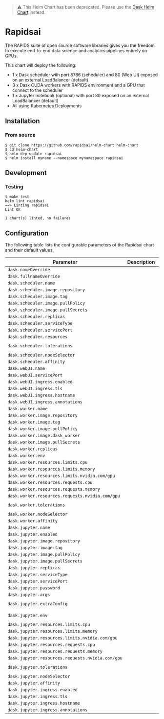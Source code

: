 > ⚠️ This Helm Chart has been deprecated. Please use the [Dask Helm Chart](https://docs.rapids.ai/deployment/stable/platforms/kubernetes.html#helm-chart) instead.

Rapidsai
===========

The RAPIDS suite of open source software libraries gives you the freedom to execute end-to-end data science and analytics pipelines entirely on GPUs.


This chart will deploy the following:

- 1 x Dask scheduler with port 8786 (scheduler) and 80 (Web UI) exposed on an external LoadBalancer (default)
- 3 x Dask CUDA workers with RAPIDS environment and a GPU that connect to the scheduler
- 1 x Jupyter notebook (optional) with port 80 exposed on an external LoadBalancer (default)
- All using Kubernetes Deployments

## Installation

### From source

```console
$ git clone https://github.com/rapidsai/helm-chart helm-chart
$ cd helm-chart
$ helm dep update rapidsai
$ helm install myname --namespace mynamespace rapidsai
```

## Development

### Testing

```console
$ make test
helm lint rapidsai
==> Linting rapidsai
Lint OK

1 chart(s) linted, no failures
```

## Configuration

The following table lists the configurable parameters of the Rapidsai chart and their default values.

| Parameter                | Description             | Default        |
| ------------------------ | ----------------------- | -------------- |
| `dask.nameOverride` |  | `"rapidsai"` |
| `dask.fullnameOverride` |  | `"rapidsai"` |
| `dask.scheduler.name` |  | `"scheduler"` |
| `dask.scheduler.image.repository` |  | `"rapidsai/rapidsai"` |
| `dask.scheduler.image.tag` |  | `"cuda10.0-runtime-ubuntu16.04"` |
| `dask.scheduler.image.pullPolicy` |  | `"IfNotPresent"` |
| `dask.scheduler.image.pullSecrets` |  | `null` |
| `dask.scheduler.replicas` |  | `1` |
| `dask.scheduler.serviceType` |  | `"LoadBalancer"` |
| `dask.scheduler.servicePort` |  | `8786` |
| `dask.scheduler.resources` |  | `{}` |
| `dask.scheduler.tolerations` |  | `[{"key": "nvidia.com/gpu", "operator": "Equal", "value": "present", "effect": "NoSchedule"}]` |
| `dask.scheduler.nodeSelector` |  | `{}` |
| `dask.scheduler.affinity` |  | `{}` |
| `dask.webUI.name` |  | `"webui"` |
| `dask.webUI.servicePort` |  | `8787` |
| `dask.webUI.ingress.enabled` |  | `false` |
| `dask.webUI.ingress.tls` |  | `false` |
| `dask.webUI.ingress.hostname` |  | `"dask-ui.rapidsai.example.com"` |
| `dask.webUI.ingress.annotations` |  | `null` |
| `dask.worker.name` |  | `"worker"` |
| `dask.worker.image.repository` |  | `"rapidsai/rapidsai"` |
| `dask.worker.image.tag` |  | `"cuda10.0-runtime-ubuntu16.04"` |
| `dask.worker.image.pullPolicy` |  | `"IfNotPresent"` |
| `dask.worker.image.dask_worker` |  | `"dask-cuda-worker"` |
| `dask.worker.image.pullSecrets` |  | `null` |
| `dask.worker.replicas` |  | `3` |
| `dask.worker.env` |  | `null` |
| `dask.worker.resources.limits.cpu` |  | `1` |
| `dask.worker.resources.limits.memory` |  | `"3G"` |
| `dask.worker.resources.limits.nvidia.com/gpu` |  | `1` |
| `dask.worker.resources.requests.cpu` |  | `1` |
| `dask.worker.resources.requests.memory` |  | `"3G"` |
| `dask.worker.resources.requests.nvidia.com/gpu` |  | `1` |
| `dask.worker.tolerations` |  | `[{"key": "nvidia.com/gpu", "operator": "Equal", "value": "present", "effect": "NoSchedule"}]` |
| `dask.worker.nodeSelector` |  | `{}` |
| `dask.worker.affinity` |  | `{}` |
| `dask.jupyter.name` |  | `"jupyter"` |
| `dask.jupyter.enabled` |  | `true` |
| `dask.jupyter.image.repository` |  | `"rapidsai/rapidsai"` |
| `dask.jupyter.image.tag` |  | `"cuda10.0-runtime-ubuntu16.04"` |
| `dask.jupyter.image.pullPolicy` |  | `"IfNotPresent"` |
| `dask.jupyter.image.pullSecrets` |  | `null` |
| `dask.jupyter.replicas` |  | `1` |
| `dask.jupyter.serviceType` |  | `"LoadBalancer"` |
| `dask.jupyter.servicePort` |  | `80` |
| `dask.jupyter.password` |  | `"sha1:56152965e045:3cd9a2065e78b4a4e46c2d6f35ddd0160fe5b94d"` |
| `dask.jupyter.args` |  | `["bash", "/rapids/notebooks/utils/start-jupyter.sh"]` |
| `dask.jupyter.extraConfig` |  | `"c.ServerProxy.host_whitelist = [\"localhost\", \"127.0.0.1\", \"rapidsai-scheduler\"]"` |
| `dask.jupyter.env` |  | `[{"name": "DASK_DISTRIBUTED__DASHBOARD__LINK", "value": "/proxy/rapidsai-scheduler:8787/status"}]` |
| `dask.jupyter.resources.limits.cpu` |  | `2` |
| `dask.jupyter.resources.limits.memory` |  | `"6G"` |
| `dask.jupyter.resources.limits.nvidia.com/gpu` |  | `1` |
| `dask.jupyter.resources.requests.cpu` |  | `2` |
| `dask.jupyter.resources.requests.memory` |  | `"6G"` |
| `dask.jupyter.resources.requests.nvidia.com/gpu` |  | `1` |
| `dask.jupyter.tolerations` |  | `[{"key": "nvidia.com/gpu", "operator": "Equal", "value": "present", "effect": "NoSchedule"}]` |
| `dask.jupyter.nodeSelector` |  | `{}` |
| `dask.jupyter.affinity` |  | `{}` |
| `dask.jupyter.ingress.enabled` |  | `false` |
| `dask.jupyter.ingress.tls` |  | `false` |
| `dask.jupyter.ingress.hostname` |  | `"jupyter.rapidsai.example.com"` |
| `dask.jupyter.ingress.annotations` |  | `null` |






